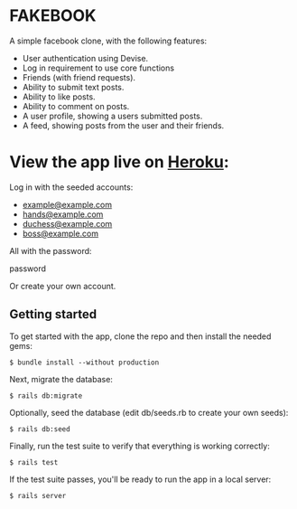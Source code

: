 # FAKEBOOK

A simple facebook clone, with the following features:

* User authentication using Devise.
* Log in requirement to use core functions
* Friends (with friend requests).
* Ability to submit text posts.
* Ability to like posts.
* Ability to comment on posts.
* A user profile, showing a users submitted posts.
* A feed, showing posts from the user and their friends.

# View the app live on [Heroku](https://whispering-bastion-95435.herokuapp.com/):

Log in with the seeded accounts:

* example@example.com
* hands@example.com
* duchess@example.com
* boss@example.com

All with the password:

password

Or create your own account.

## Getting started

To get started with the app, clone the repo and then install the needed gems:

```
$ bundle install --without production
```

Next, migrate the database:

```
$ rails db:migrate
```

Optionally, seed the database (edit db/seeds.rb to create your own seeds):

```
$ rails db:seed
```

Finally, run the test suite to verify that everything is working correctly:

```
$ rails test
```

If the test suite passes, you'll be ready to run the app in a local server:

```
$ rails server
